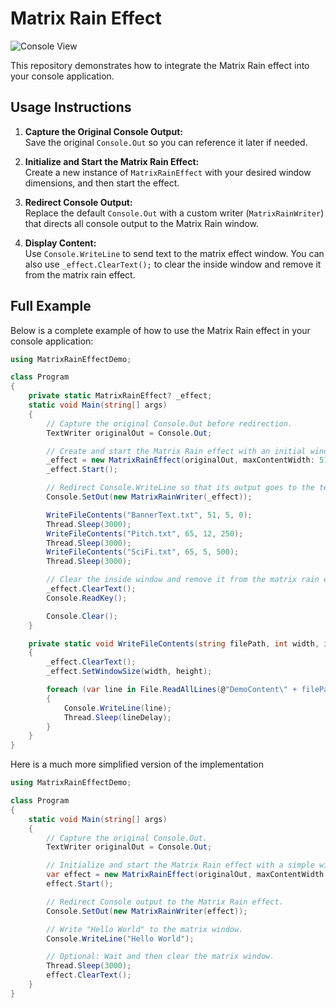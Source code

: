 # Matrix Rain Effect

![Console View](MatrixRain.gif)

This repository demonstrates how to integrate the Matrix Rain effect into your console application.

## Usage Instructions

1. **Capture the Original Console Output:**  
   Save the original `Console.Out` so you can reference it later if needed.

2. **Initialize and Start the Matrix Rain Effect:**  
   Create a new instance of `MatrixRainEffect` with your desired window dimensions, and then start the effect.

3. **Redirect Console Output:**  
   Replace the default `Console.Out` with a custom writer (`MatrixRainWriter`) that directs all console output to the Matrix Rain window.

4. **Display Content:**  
   Use `Console.WriteLine` to send text to the matrix effect window. You can also use `_effect.ClearText();` to clear the inside window and remove it from the matrix rain effect.

## Full Example

Below is a complete example of how to use the Matrix Rain effect in your console application:

```csharp
using MatrixRainEffectDemo;

class Program
{
    private static MatrixRainEffect? _effect;
    static void Main(string[] args)
    {
        // Capture the original Console.Out before redirection.
        TextWriter originalOut = Console.Out;

        // Create and start the Matrix Rain effect with an initial window size.
        _effect = new MatrixRainEffect(originalOut, maxContentWidth: 51, maxContentHeight: 5);
        _effect.Start();

        // Redirect Console.WriteLine so that its output goes to the text window.
        Console.SetOut(new MatrixRainWriter(_effect));

        WriteFileContents("BannerText.txt", 51, 5, 0);
        Thread.Sleep(3000);
        WriteFileContents("Pitch.txt", 65, 12, 250);
        Thread.Sleep(3000);
        WriteFileContents("SciFi.txt", 65, 5, 500);
        Thread.Sleep(3000);

        // Clear the inside window and remove it from the matrix rain effect.
        _effect.ClearText();
        Console.ReadKey();

        Console.Clear();
    }

    private static void WriteFileContents(string filePath, int width, int height, int lineDelay)
    {
        _effect.ClearText();
        _effect.SetWindowSize(width, height);

        foreach (var line in File.ReadAllLines(@"DemoContent\" + filePath))
        {
            Console.WriteLine(line);
            Thread.Sleep(lineDelay);
        }
    }
}
```

Here is a much more simplified version of the implementation

```csharp
using MatrixRainEffectDemo;

class Program
{
    static void Main(string[] args)
    {
        // Capture the original Console.Out.
        TextWriter originalOut = Console.Out;

        // Initialize and start the Matrix Rain effect with a simple window size.
        var effect = new MatrixRainEffect(originalOut, maxContentWidth: 51, maxContentHeight: 5);
        effect.Start();

        // Redirect Console output to the Matrix Rain effect.
        Console.SetOut(new MatrixRainWriter(effect));

        // Write "Hello World" to the matrix window.
        Console.WriteLine("Hello World");

        // Optional: Wait and then clear the matrix window.
        Thread.Sleep(3000);
        effect.ClearText();
    }
}
